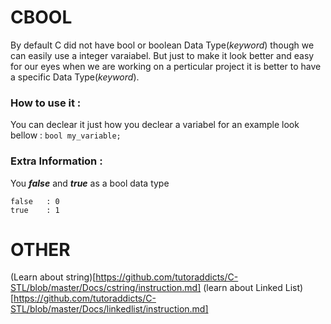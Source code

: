 # CBOOL
By default C did not have bool or boolean Data Type(*keyword*) though we can easily use a integer varaiabel. But just to make it look better and easy for our eyes when we are working on a perticular project it is better to have a specific Data Type(*keyword*).

### How to use it :
You can declear it just how you declear a variabel for an example look bellow :
``` bool my_variable; ```

### Extra Information :
You ***false*** and ***true*** as a bool data type<br>

    false   : 0
    true    : 1

# OTHER
(Learn about string)[https://github.com/tutoraddicts/C-STL/blob/master/Docs/cstring/instruction.md]
(learn about Linked List)[https://github.com/tutoraddicts/C-STL/blob/master/Docs/linkedlist/instruction.md]
